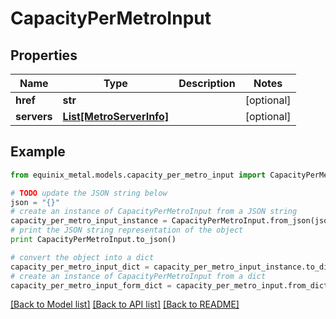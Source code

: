 # CapacityPerMetroInput


## Properties
Name | Type | Description | Notes
------------ | ------------- | ------------- | -------------
**href** | **str** |  | [optional] 
**servers** | [**List[MetroServerInfo]**](MetroServerInfo.md) |  | [optional] 

## Example

```python
from equinix_metal.models.capacity_per_metro_input import CapacityPerMetroInput

# TODO update the JSON string below
json = "{}"
# create an instance of CapacityPerMetroInput from a JSON string
capacity_per_metro_input_instance = CapacityPerMetroInput.from_json(json)
# print the JSON string representation of the object
print CapacityPerMetroInput.to_json()

# convert the object into a dict
capacity_per_metro_input_dict = capacity_per_metro_input_instance.to_dict()
# create an instance of CapacityPerMetroInput from a dict
capacity_per_metro_input_form_dict = capacity_per_metro_input.from_dict(capacity_per_metro_input_dict)
```
[[Back to Model list]](../README.md#documentation-for-models) [[Back to API list]](../README.md#documentation-for-api-endpoints) [[Back to README]](../README.md)


